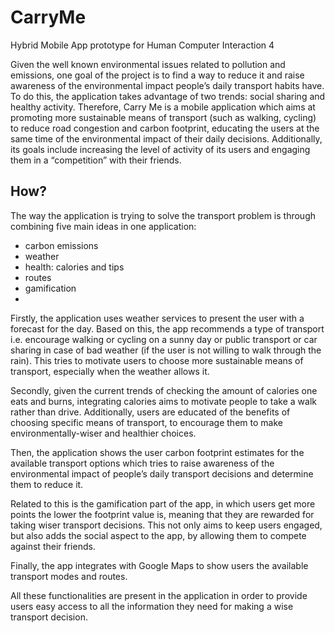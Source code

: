 # CarryMe
Hybrid Mobile App prototype for Human Computer Interaction 4

Given the well known environmental issues related to pollution and emissions, one goal of the project is to find a way to reduce it and raise awareness of the environmental impact people’s daily transport habits have. To do this, the application takes advantage of two trends: social sharing and healthy activity.
Therefore, Carry Me is a mobile application which aims at promoting more sustainable means of transport (such as walking, cycling) to reduce road congestion and carbon footprint, educating the users at the same time of the environmental impact of their daily decisions. Additionally, its goals include increasing the level of activity of its users and engaging them in a “competition” with their friends.

## How?
The way the application is trying to solve the transport problem is through combining five main ideas in one application:
- carbon emissions 
- weather 
- health: calories and tips
- routes
- gamification
- 
Firstly, the application uses weather services to present the user with a forecast for the day. Based on this, the app recommends a type of transport i.e. encourage walking or cycling on a sunny day or public transport or car sharing in case of bad weather (if the user is not willing to walk through the rain). This tries to motivate users to choose more sustainable means of transport, especially when the weather allows it.

Secondly, given the current trends of checking the amount of calories one eats and burns, integrating calories aims to motivate people to take a walk rather than drive. Additionally, users are educated of the benefits of choosing specific means of transport, to encourage them to make environmentally-wiser and healthier choices.

Then, the application shows the user carbon footprint estimates for the available transport options which tries to raise awareness of the environmental impact of people’s daily transport decisions and determine them to reduce it.

Related to this is the gamification part of the app, in which users get more points the lower the footprint value is, meaning that they are rewarded for taking wiser transport decisions. This not only aims to keep users engaged, but also adds the social aspect to the app, by allowing them to compete against their friends.

Finally, the app integrates with Google Maps to show users the available transport modes and routes.

All these functionalities are present in the application in order to provide users easy access to all the information they need for making a wise transport decision.
